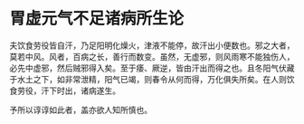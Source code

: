 # 胃虚元气不足诸病所生论



夫饮食劳役皆自汗，乃足阳明化燥火，津液不能停，故汗出小便数也。邪之大者，莫若中风。风者，百病之长，善行而数变。虽然，无虚邪，则风雨寒不能独伤人，必先中虚邪，然后贼邪得入矣。至于痿、厥逆，皆由汗出而得之也。且冬阳气伏藏于水土之下，如非常泄精，阳气已竭，则春令从何而得，万化俱失所矣。在人则饮食劳役，汗下时出，诸病遂生。

予所以谆谆如此者，盖亦欲人知所慎也。
